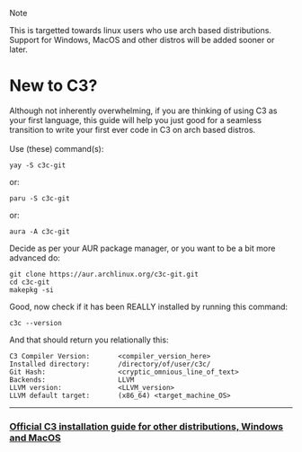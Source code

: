 > [!NOTE]
> This is targetted towards linux users who use arch based distributions. <br>
> Support for Windows, MacOS and other distros will be added sooner or later.

# New to C3?

Although not inherently overwhelming, if you are thinking of using C3 as your first language, this guide will help you just good for a seamless transition to write your first ever code in C3 on arch based distros. <br> <br>
Use (these) command(s):
```
yay -S c3c-git
```
or:
```
paru -S c3c-git
```
or:
``` 
aura -A c3c-git
```
Decide as per your AUR package manager, or you want to be a bit more advanced do:
```
git clone https://aur.archlinux.org/c3c-git.git
cd c3c-git
makepkg -si
```

Good, now check if it has been REALLY installed by running this command:
```
c3c --version
```

And that should return you relationally this:
```
C3 Compiler Version:       <compiler_version_here>
Installed directory:       /directory/of/user/c3c/
Git Hash:                  <cryptic_omnious_line_of_text>
Backends:                  LLVM
LLVM version:              <LLVM_version>
LLVM default target:       (x86_64) <target_machine_OS>
```

<hr>

### [Official C3 installation guide for other distributions, Windows and MacOS](https://c3-lang.org/getting-started/prebuilt-binaries/#installing-on-windows)
